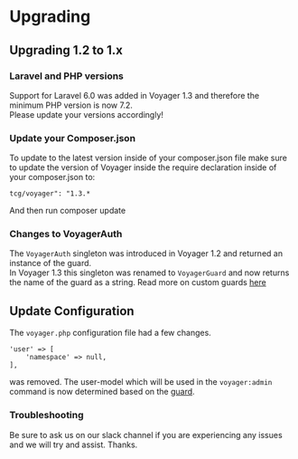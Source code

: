 # Upgrading

## Upgrading 1.2 to 1.x

### Laravel and PHP versions

Support for Laravel 6.0 was added in Voyager 1.3 and therefore the minimum PHP version is now 7.2.  
Please update your versions accordingly!

### Update your Composer.json

To update to the latest version inside of your composer.json file make sure to update the version of Voyager inside the require declaration inside of your composer.json to:

`tcg/voyager": "1.3.*`

And then run composer update

### Changes to VoyagerAuth
The `VoyagerAuth` singleton was introduced in Voyager 1.2 and returned an instance of the guard.  
In Voyager 1.3 this singleton was renamed to `VoyagerGuard` and now returns the name of the guard as a string.
Read more on custom guards [here](../customization/custom-guard.md)

## Update Configuration
The `voyager.php` configuration file had a few changes.  

```
'user' => [
    'namespace' => null,
],
```
was removed. The user-model which will be used in the `voyager:admin` command is now determined based on the [guard](../customization/custom-guard.md).

### Troubleshooting

Be sure to ask us on our slack channel if you are experiencing any issues and we will try and assist. Thanks.
